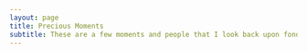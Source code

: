 ```yaml
---
layout: page
title: Precious Moments
subtitle: These are a few moments and people that I look back upon fondly.
---
```


